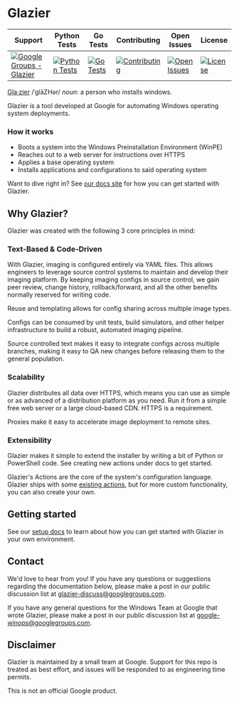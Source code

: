 # Glazier

| Support | Python Tests | Go Tests | Contributing | Open Issues | License |
| ------- | -------- | ------------ | ------------ | ----------- | ------- |
[![Google Groups - Glazier](https://img.shields.io/badge/Support-Google%20Groups-blue)](https://groups.google.com/forum/#!forum/glazier-discuss) | [![Python Tests](https://github.com/google/glazier/workflows/Python%20Tests/badge.svg)](https://github.com/google/glazier/actions?query=workflow%3A%22Python+Tests%22) | [![Go Tests](https://github.com/google/glazier/workflows/Go%20Tests/badge.svg)](https://github.com/google/glazier/actions?query=workflow%3A%22Go+Tests%22)   | [![Contributing](https://img.shields.io/badge/contributions-welcome-brightgreen)](https://github.com/google/glazier/blob/master/CONTRIBUTING.md) | [![Open Issues](https://img.shields.io/github/issues/google/glazier)](https://github.com/google/glazier/issues) | [![License](https://img.shields.io/badge/License-Apache%202.0-orange.svg)](https://github.com/google/glazier/blob/master/LICENSE)

[Gla·zier](https://en.wikipedia.org/wiki/Glazier) /ˈɡlāZHər/ *noun*: a person who installs windows.

Glazier is a tool developed at Google for automating Windows operating system deployments.

### How it works

*   Boots a system into the Windows Preinstallation Environment (WinPE)
*   Reaches out to a web server for instructions over HTTPS
*   Applies a base operating system
*   Installs applications and configurations to said operating system

Want to dive right in? See [our docs site](https://google.github.io/glazier) for how you can get started with Glazier.

## Why Glazier?

Glazier was created with the following 3 core principles in mind:

### Text-Based & Code-Driven

With Glazier, imaging is configured entirely via YAML files. This allows
engineers to leverage source control systems to maintain and develop their
imaging platform. By keeping imaging configs in source control, we gain peer
review, change history, rollback/forward, and all the other benefits normally
reserved for writing code.

Reuse and templating allows for config sharing across multiple image types.

Configs can be consumed by unit tests, build simulators, and other helper
infrastructure to build a robust, automated imaging pipeline.

Source controlled text makes it easy to integrate configs across multiple
branches, making it easy to QA new changes before releasing them to the general
population.

### Scalability

Glazier distributes all data over HTTPS, which means you can use as simple or as
advanced of a distribution platform as you need. Run it from a simple free web
server or a large cloud-based CDN. HTTPS is a requirement.

Proxies make it easy to accelerate image deployment to remote sites.

### Extensibility

Glazier makes it simple to extend the installer by writing a bit of Python or
PowerShell code. See creating new actions under docs to get started.

Glazier's Actions are the core of the system's configuration language. Glazier
ships with some [existing actions](https://google.github.io/glazier/actions), but for more
custom functionality, you can also create your own.

## Getting started

See our [setup docs](https://google.github.io/glazier/setup) to learn about how you can get started with Glazier in your own environment.

## Contact

We'd love to hear from you! If you have any questions or suggestions regarding
the documentation below, please make a post in our public discussion list at
[glazier-discuss@googlegroups.com](https://groups.google.com/forum/#!forum/glazier-discuss).

If you have any general questions for the Windows Team at Google that wrote Glazier, please make a post in our public discussion list at
[google-winops@googlegroups.com](https://groups.google.com/forum/#!forum/google-winops).

## Disclaimer

Glazier is maintained by a small team at Google. Support for this repo is treated as best effort, and issues will be responded to as engineering time permits.

This is not an official Google product.
